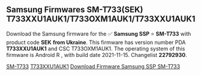 <h2>Samsung Firmwares SM-T733(SEK) T733XXU1AUK1/T733OXM1AUK1/T733XXU1AUK1</h2>
Download the Samsung firmware for the ✅ <strong>Samsung SSP </strong> ⭐ <strong>SM-T733</strong> with product code <strong>SEK</strong> <strong> from Ukraine</strong>. This firmware has version number PDA <strong>T733XXU1AUK1</strong> and CSC T733OXM1AUK1. The operating system of this firmware is Android R , with build date 2021-11-15. Changelist <strong>22792930</strong>.


[SM-T733](https://samfirm.shop/samsung/model/SM-T733)
[T733XXU1AUK1](https://samfirm.shop/samsung/pda/T733XXU1AUK1)
[Download Firmware Samsung SSP SM-T733](https://samfirm.shop/samsung/firmware/474736)
